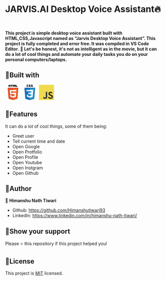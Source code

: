 # JARVIS.AI Desktop Voice Assistant🔥

<img src="https://github.com/Himanshutiwari93/JARVIS.AI/assets/113496568/8959e7a2-fcbb-42c4-b4a6-8f5bd1316238" alt="">

**This project is simple desktop voice assistant built with HTML,CSS,Javascript named as “Jarvis Desktop Voice Assistant”. This project is fully completed and error free. It was compiled in VS Code Editor.**
**🔸 Let's be honest, it's not as intelligent as in the movie, but it can do a lot of cool things and automate your daily tasks you do on your personal computers/laptops.**
## 📌Built with
<code><img height="50" src="https://raw.githubusercontent.com/devicons/devicon/master/icons/html5/html5-original-wordmark.svg"></code>
<code><img height="50" src="https://raw.githubusercontent.com/devicons/devicon/master/icons/css3/css3-original-wordmark.svg"></code>
<code><img height="50" src="https://raw.githubusercontent.com/devicons/devicon/master/icons/javascript/javascript-original.svg"></code>
## 📌Features
It can do a lot of cool things, some of them being:
- Greet user
- Tell current time and date
- Open Google
- Open Protfolio 
- Open Profile
- Open Youtube
- Open Instgram 
- Open Github
## 📌Author
👤 **Himanshu Nath Tiwari**
- Github: https://github.com/Himanshutiwari93
- LinkedIn: https://www.linkedin.com/in/himanshu-nath-tiwari/
## 📌Show your support
Please ⭐️ this repository if this project helped you!
## 📌License
This project is [MIT](https://choosealicense.com/licenses/mit/) licensed.
